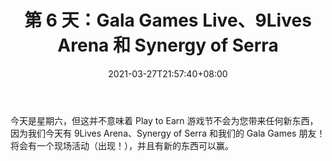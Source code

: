 ﻿---
title: "第 6 天：Gala Games Live、9Lives Arena 和 Synergy of Serra"
date: 2021-03-27T21:57:40+08:00
lastmod: 2021-03-27T16:45:40+08:00
draft: false
authors: ["Elena"]
description: "今天是星期六，但这并不意味着 Play to Earn 游戏节不会为您带来任何新东西，因为我们今天有 9Lives Arena、Synergy of Serra 和我们的 Gala Games 朋友！将会有一个现场活动（出现！），并且有新的东西可以赢。"
featuredImage: "day-6-gala-games-live-9lives-arena-and-synergy-of-serra.png"
tags: ["Virtual World","虚拟世界","Play to Earn"]
categories: ["news"]
news: ["虚拟世界"]
weight: 
lightgallery: true
pinned: false
recommend: false
recommend1: false
---

今天是星期六，但这并不意味着 Play to Earn 游戏节不会为您带来任何新东西，因为我们今天有 9Lives Arena、Synergy of Serra 和我们的 Gala Games 朋友！将会有一个现场活动（出现！），并且有新的东西可以赢。

<!--more-->

